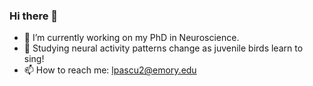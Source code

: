 ### Hi there 👋
- 🔭 I’m currently working on my PhD in Neuroscience.
- 🌱 Studying neural activity patterns change as juvenile birds learn to sing!
- 📫 How to reach me: lpascu2@emory.edu
<!--
**lmpascual/lmpascual** is a ✨ _special_ ✨ repository because its `README.md` (this file) appears on your GitHub profile.

Here are some ideas to get you started:

- 🔭 I’m currently working on my PhD in Neuroscience.
- 🌱 Studying neural activity patterns change as juvenile birds learn to sing!
- 📫 How to reach me: lpascu2@emory.edu
-->
